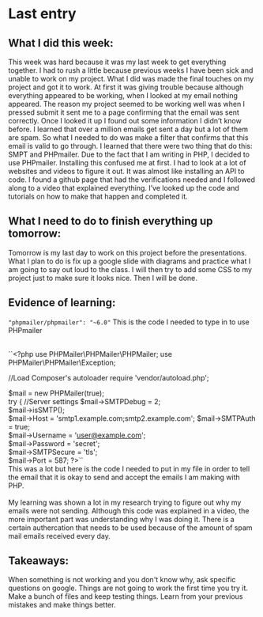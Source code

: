 # Last entry

## What I did this week: 
This week was hard because it was my last week to get everything together. I had to rush a little because previous weeks I have been sick and unable to work on my project. What I did was made the final touches on my project and got it to work. At first it was giving trouble because although everything appeared to be working, when I looked at my email nothing appeared. The reason my project seemed to be working well was when I pressed submit it sent me to a page confirming that the email was sent correctly. Once I looked it up I found out some information I didn’t know before. I learned that over a million emails get sent a day but a lot of them are spam. So what I needed to do was make a filter that confirms that this email is valid to go through. I learned that there were two thing that do this: SMPT and PHPmailer. Due to the fact that I am writing in PHP, I decided to use PHPmailer. Installing this confused me at first. I had to look at a lot of websites and videos to figure it out. It was almost like installing an API to code. I found a github page that had the verifications needed and I followed along to a video that explained everything. I’ve looked up the code and tutorials on how to make that happen and completed it. 

## What I need to do to finish everything up tomorrow:
 
Tomorrow is my last day to work on this project before the presentations. What I plan to do is fix up a google slide with diagrams and practice what I am going to say out loud to the class. I will then try to add some CSS to my project just to make sure it looks nice. Then I will be done. 

## Evidence of learning: 

``"phpmailer/phpmailer": "~6.0"`` This is the code I needed to type in to use PHPmailer <br> <br> 


``<?php 
use PHPMailer\PHPMailer\PHPMailer;
use PHPMailer\PHPMailer\Exception;

//Load Composer's autoloader
require 'vendor/autoload.php';

$mail = new PHPMailer(true);                              
try {
    //Server settings
    $mail->SMTPDebug = 2;                                
    $mail->isSMTP();                                     
    $mail->Host = 'smtp1.example.com;smtp2.example.com'; 
    $mail->SMTPAuth = true;                              
    $mail->Username = 'user@example.com';                
    $mail->Password = 'secret';                          
    $mail->SMTPSecure = 'tls';                            
    $mail->Port = 587; ?>``                                 
 This was a lot but here is the code I needed to put in my file in order to tell the email that it is okay to send and accept the emails I am making with PHP.  <br> <br> 
My learning was shown a lot in my research trying to figure out why my emails were not sending. Although this code was explained in a video, the more important part was understanding why I was doing it. There is a certain authercation that needs to be used because of the amount of spam mail emails received every day. 

## Takeaways: 
When something is not working and you don't know why, ask specific questions on google. 
Things are not going to work the first time you try it. Make a bunch of files and keep testing things. Learn from your previous mistakes and make things better. 
